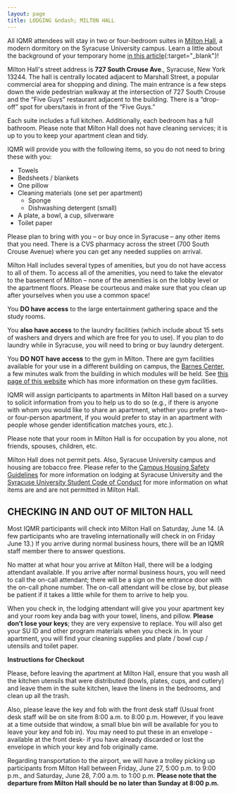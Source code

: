 ```yaml
---
layout: page
title: LODGING &ndash; MILTON HALL
---
```


All IQMR attendees will stay in two or four-bedroom suites in [Milton Hall](https://housingmealplans.syr.edu/residential-facilities/apartment-housing/milton-hall/), a modern dormitory on the Syracuse University campus. Learn a little about the background of your temporary home [in this article](https://news.syr.edu/blog/2025/06/02/the-milton-legacy-romance-success-and-giving-back/){:target="_blank"}!

Milton Hall's street address is **727 South Crouse Ave**., Syracuse, New York 13244. The hall is centrally located adjacent to Marshall Street, a popular commercial area for shopping and dining. The main entrance is a few steps down the wide pedestrian walkway at the intersection of 727 South Crouse and the “Five Guys” restaurant adjacent to the building. There is a “drop-off” spot for ubers/taxis in front of the “Five Guys.” 


<!--- Milton Hall amenities include a fitness center, laundry room, study areas, and entertainment areas. (You can also go to a local laundromat.) --->
Each suite includes a full kitchen. Additionally, each bedroom has a full bathroom. Please note that Milton Hall does not have cleaning services; it is up to you to keep your apartment clean and tidy.

IQMR will provide you with the following items, so you do not need to bring these with you:
- Towels
- Bedsheets / blankets
- One pillow
- Cleaning materials (one set per apartment)
    - Sponge
    - Dishwashing detergent (small)
- A plate, a bowl, a cup, silverware
- Toilet paper

Please plan to bring with you – or buy once in Syracuse – any other items that you need. There is a CVS pharmacy across the street (700 South Crouse Avenue) where you can get any needed supplies on arrival.

Milton Hall includes several types of amenities, but you do not have access to all of them. To access all of the amenities, you need to take the elevator to the basement of Milton – none of the amenities is on the lobby level or the apartment floors. Please be courteous and make sure that you clean up after yourselves when you use a common space!

You **DO have access** to the large entertainment gathering space and the study rooms.  

You **also have access** to the laundry facilities (which include about 15 sets of washers and dryers and which are free for you to use). If you plan to do laundry while in Syracuse, you will need to bring or buy laundry detergent.  

You **DO NOT have access** to the gym in Milton.  There are gym facilities available for your use in a different building on campus, the [Barnes Center](https://experience.syracuse.edu/bewell/), a few minutes walk from the building in which modules will be held. See [this page of this website](/participants/syracuse-university) which has more information on these gym facilities. 

IQMR will assign participants to apartments in Milton Hall based on a survey to solicit information from you to help us to do so (e.g., if there is anyone with whom you would like to share an apartment, whether you prefer a two- or four-person apartment, if you would prefer to stay in an apartment with people whose gender identification matches yours, etc.).

Please note that your room in Milton Hall is for occupation by you alone, not friends, spouses, children, etc.

Milton Hall does not permit pets. Also, Syracuse University campus and housing are tobacco free. Please refer to the [Campus Housing Safety Guidelines](https://dps.syr.edu/crime-prevention/safety-strategies/campus-housing-safety-guidelines/) for more information on lodging at Syracuse University and the [Syracuse University Student Code of Conduct](https://experience.syracuse.edu/community-standards/conduct-handbook/code-of-student-conduct/) for more information on what items are and are not permitted in Milton Hall.

CHECKING IN AND OUT OF MILTON HALL 
----------------------------------

Most IQMR participants will check into Milton Hall on Saturday, June 14. (A few participants who are traveling internationally will check in on Friday June 13.) If you arrive during normal business hours, there will be an IQMR staff member there to answer questions. 

No matter at what hour you arrive at Milton Hall, there will be a lodging attendant available. If you arrive after normal business hours, you will need to call the on-call attendant; there will be a sign on the entrance door with the on-call phone number. The on-call attendant will be close by, but please be patient if it takes a little while for them to arrive to help you.

When you check in, the lodging attendant will give you your apartment key and your room key anda bag with your towel, linens, and pillow.  **Please don’t lose your keys**; they are very expensive to replace. You will also get your SU ID and other program materials when you check in. In your apartment, you will find your cleaning supplies and plate / bowl cup / utensils and toilet paper.  

**Instructions for Checkout**

Please, before leaving the apartment at Milton Hall, ensure that you wash all the kitchen utensils that were distributed (bowls, plates, cups, and cutlery) and leave them in the suite kitchen, leave the linens in the bedrooms, and clean up all the trash.

Also, please leave the key and fob with the front desk staff (Usual front desk staff will be on site from 8:00 a.m. to 8:00 p.m. However, if you leave at a time outside that window, a small blue bin will be available for you to leave your key and fob in). You may need to put these in an envelope -available at the front desk- if you have already discarded or lost the envelope in which your key and fob originally came.

Regarding transportation to the airport, we will have a trolley picking up participants from Milton Hall between Friday, June 27, 5:00 p.m. to 9:00 p.m., and Saturday, June 28, 7:00 a.m. to 1:00 p.m. 
**Please note that the departure from Milton Hall should be no later than Sunday at 8:00 p.m.**

